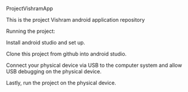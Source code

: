 ProjectVishramApp

This is the project Vishram android application repository

Running the project:

Install android studio and set up.

Clone this project from github into android studio.

Connect your physical device via USB to the computer system and allow USB debugging on the physical device.

Lastly, run the project on the physical device.

